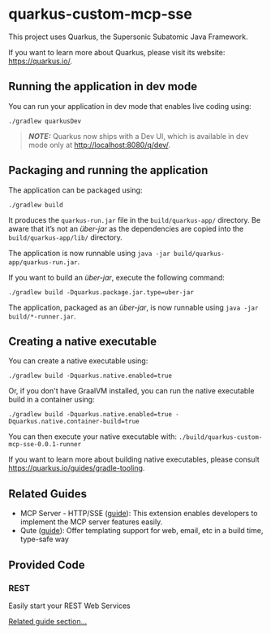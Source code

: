 # quarkus-custom-mcp-sse

This project uses Quarkus, the Supersonic Subatomic Java Framework.

If you want to learn more about Quarkus, please visit its website: <https://quarkus.io/>.

## Running the application in dev mode

You can run your application in dev mode that enables live coding using:

```shell script
./gradlew quarkusDev
```

> **_NOTE:_**  Quarkus now ships with a Dev UI, which is available in dev mode only at <http://localhost:8080/q/dev/>.

## Packaging and running the application

The application can be packaged using:

```shell script
./gradlew build
```

It produces the `quarkus-run.jar` file in the `build/quarkus-app/` directory.
Be aware that it’s not an _über-jar_ as the dependencies are copied into the `build/quarkus-app/lib/` directory.

The application is now runnable using `java -jar build/quarkus-app/quarkus-run.jar`.

If you want to build an _über-jar_, execute the following command:

```shell script
./gradlew build -Dquarkus.package.jar.type=uber-jar
```

The application, packaged as an _über-jar_, is now runnable using `java -jar build/*-runner.jar`.

## Creating a native executable

You can create a native executable using:

```shell script
./gradlew build -Dquarkus.native.enabled=true
```

Or, if you don't have GraalVM installed, you can run the native executable build in a container using:

```shell script
./gradlew build -Dquarkus.native.enabled=true -Dquarkus.native.container-build=true
```

You can then execute your native executable with: `./build/quarkus-custom-mcp-sse-0.0.1-runner`

If you want to learn more about building native executables, please consult <https://quarkus.io/guides/gradle-tooling>.

## Related Guides

- MCP Server - HTTP/SSE ([guide](https://docs.quarkiverse.io/quarkus-mcp-server/dev/index.html)): This extension enables developers to implement the MCP server features easily.
- Qute ([guide](https://quarkus.io/guides/qute)): Offer templating support for web, email, etc in a build time, type-safe way

## Provided Code

### REST

Easily start your REST Web Services

[Related guide section...](https://quarkus.io/guides/getting-started-reactive#reactive-jax-rs-resources)

